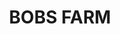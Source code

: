 ---
lastmod: '2025-04-06T06:05:20+00:00'
latitude: -32.776919
layout: suburb
longitude: 152.083274
postcode: '2316'
state: NSW
title: BOBS FARM
url: /nsw/bobs-farm/
---